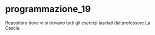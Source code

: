# programmazione_19
Repository dove vi si trovano tutti gli esercizi lasciati dal professore La Cascia.
